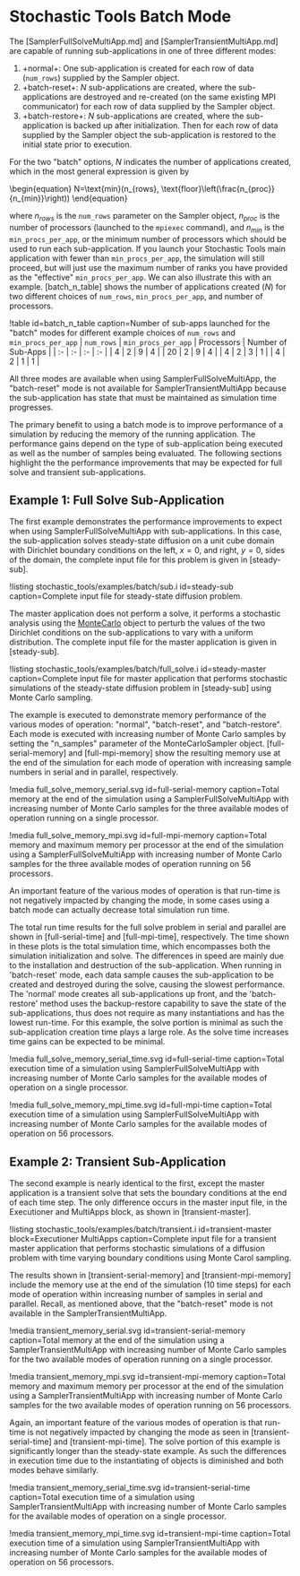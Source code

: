 # Stochastic Tools Batch Mode

The [SamplerFullSolveMultiApp.md] and [SamplerTransientMultiApp.md] are capable of running sub-applications
in one of three different modes:

1. +normal+: One sub-application is created for each row of data (`num_rows`) supplied by the Sampler object.
1. +batch-reset+: $N$ sub-applications are created, where the sub-applications are
                  destroyed and re-created (on the same existing MPI communicator)
                  for each row of data supplied by the Sampler object.
1. +batch-restore+: $N$ sub-applications are created, where the sub-application is
                    backed up after initialization. Then for each row of data supplied by the
                    Sampler object the sub-application is restored to the initial state prior to
                    execution.

For the two "batch" options, $N$ indicates the number of applications created, which in the
most general expression is given by

\begin{equation}
N=\text{min}(n_{rows}, \text{floor}\left(\frac{n_{proc}}{n_{min}}\right))
\end{equation}

where $n_{rows}$ is the `num_rows` parameter on the Sampler object, $n_{proc}$ is the number
of processors (launched to the `mpiexec` command), and $n_{min}$ is the `min_procs_per_app`,
or the minimum number of processors which should be used to run each sub-application. If you
launch your Stochastic Tools main application with fewer than `min_procs_per_app`, the simulation
will still proceed, but will just use the maximum number of ranks you have provided as the
"effective" `min_procs_per_app`. We can
also illustrate this with an example.
[batch_n_table] shows the number of applications created ($N$)
for two different choices of `num_rows`, `min_procs_per_app`, and number of processors.

!table id=batch_n_table caption=Number of sub-apps launched for the "batch" modes for different example choices of `num_rows` and `min_procs_per_app`
| `num_rows` | `min_procs_per_app` | Processors | Number of Sub-Apps |
| :- | :- | :- | :- |
| 4 | 2 | 9 | 4 |
| 20 | 2 | 9 | 4 |
| 4 | 2 | 3 | 1 |
| 4 | 2 | 1 | 1 |

All three modes are available when using SamplerFullSolveMultiApp, the "batch-reset" mode is not
available for SamplerTransientMultiApp because the sub-application has state that must be
maintained as simulation time progresses.

The primary benefit to using a batch mode is to improve performance of a simulation by reducing the
memory of the running application. The performance gains depend on the type of sub-application being
executed as well as the number of samples being evaluated. The following sections highlight the
the performance improvements that may be expected for full solve and transient sub-applications.

## Example 1: Full Solve Sub-Application

The first example demonstrates the performance improvements to expect when using
SamplerFullSolveMultiApp with sub-applications. In this case, the sub-application
solves steady-state diffusion on a unit cube domain with Dirichlet boundary conditions on the
left, $x=0$, and right, $y=0$, sides of the domain, the complete input file for this problem
is given in [steady-sub].

!listing stochastic_tools/examples/batch/sub.i id=steady-sub caption=Complete input file
         for steady-state diffusion problem.

The master application does not perform a solve, it performs a stochastic analysis using the
[MonteCarlo](source/samplers/MonteCarloSampler.md) object to perturb the values of the two Dirichlet conditions on the sub-applications
to vary with a uniform distribution. The complete input file for the master application is given
in [steady-sub].

!listing stochastic_tools/examples/batch/full_solve.i id=steady-master caption=Complete input file
         for master application that performs stochastic simulations of the
         steady-state diffusion problem in [steady-sub] using Monte Carlo sampling.

The example is executed to demonstrate memory performance of the various modes of operation:
"normal", "batch-reset", and "batch-restore". Each mode is executed with increasing
number of Monte Carlo samples by setting the "n_samples" parameter of the MonteCarloSampler object.
[full-serial-memory] and [full-mpi-memory] show the resulting memory use at the end of the
simulation for each mode of operation with increasing sample numbers in serial and in parallel,
respectively.

!media full_solve_memory_serial.svg id=full-serial-memory
       caption=Total memory at the end of the simulation using a SamplerFullSolveMultiApp with
               increasing number of Monte Carlo samples for the three available modes of operation
               running on a single processor.

!media full_solve_memory_mpi.svg id=full-mpi-memory
       caption=Total memory and maximum memory per processor at the end of the simulation using a
               SamplerFullSolveMultiApp with increasing number of Monte Carlo samples for the three
               available modes of operation running on 56 processors.

An important feature of the various modes of operation is that run-time is not negatively
impacted by changing the mode, in some cases using a batch mode can actually decrease total
simulation run time.

The total run time results for the full solve problem in serial and parallel
are shown in [full-serial-time] and [full-mpi-time], respectively. The time shown in these plots
is the total simulation time, which encompasses both the simulation initialization and solve. The
differences in speed are mainly due to the installation and destruction of the sub-application.
When running in 'batch-reset' mode, each data sample causes the sub-application to be created and
destroyed during the solve, causing the slowest performance. The 'normal' mode creates all
sub-applications up front, and the 'batch-restore' method uses the backup-restore capability to
save the state of the sub-applications, thus does not require as many instantiations and has the
lowest run-time. For this example, the solve portion is minimal as such the sub-application
creation time plays a large role. As the solve time increases time gains can be expected to be
minimal.

!media full_solve_memory_serial_time.svg id=full-serial-time
       caption=Total execution time of a simulation using SamplerFullSolveMultiApp with increasing
               number of Monte Carlo samples for the available modes of operation on a single
               processor.

!media full_solve_memory_mpi_time.svg id=full-mpi-time
       caption=Total execution time of a simulation using SamplerFullSolveMultiApp with increasing
               number of Monte Carlo samples for the available modes of operation on 56
               processors.

## Example 2: Transient Sub-Application

The second example is nearly identical to the first, except the master application is a transient
solve that sets the boundary conditions at the end of each time step. The only difference occurs
in the master input file, in the Executioner and MultiApps block, as shown in [transient-master].

!listing stochastic_tools/examples/batch/transient.i id=transient-master block=Executioner MultiApps
         caption=Complete input file for a transient master application that performs stochastic
         simulations of a diffusion problem with time varying boundary conditions using Monte
         Carol sampling.

The results shown in [transient-serial-memory] and [transient-mpi-memory] include the memory use at
the end of the simulation (10 time steps) for each mode of operation within increasing number of
samples in serial and parallel. Recall, as mentioned above, that the "batch-reset" mode is not
available in the SamplerTransientMultiApp.

!media transient_memory_serial.svg id=transient-serial-memory
       caption=Total memory at the end of the simulation using a SamplerTransientMultiApp with
               increasing number of Monte Carlo samples for the two available modes of operation
               running on a single processor.

!media transient_memory_mpi.svg id=transient-mpi-memory
       caption=Total memory and maximum memory per processor at the end of the simulation using a
               SamplerTransientMultiApp with increasing number of Monte Carlo samples for the two
               available modes of operation running on 56 processors.

Again, an important feature of the various modes of operation is that run-time is not negatively
impacted by changing the mode as seen in [transient-serial-time] and [transient-mpi-time]. The
solve portion of this example is significantly longer than the steady-state example. As such the
differences in execution time due to the instantiating of objects is diminished and both modes behave
similarly.

!media transient_memory_serial_time.svg id=transient-serial-time
       caption=Total execution time of a simulation using SamplerTransientMultiApp with increasing
               number of Monte Carlo samples for the available modes of operation on a single
               processor.

!media transient_memory_mpi_time.svg id=transient-mpi-time
       caption=Total execution time of a simulation using SamplerTransientMultiApp with increasing
               number of Monte Carlo samples for the available modes of operation on 56
               processors.
